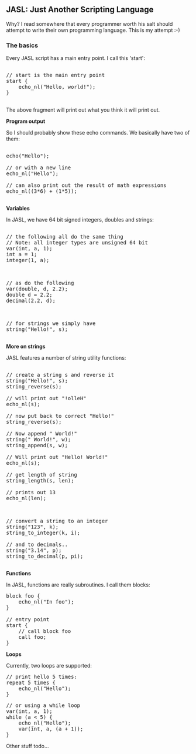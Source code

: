 JASL: Just Another Scripting Language
-------------------------------------

Why? I read somewhere that every programmer worth his salt should attempt to write their own programming language. This is my attempt :-)

### The basics

Every JASL script has a main entry point. I call this 'start':

<pre>

// start is the main entry point
start {
    echo_nl("Hello, world!");
}

</pre>

The above fragment will print out what you think it will print out. 

**Program output**

So I should probably show these echo commands. We basically have two of them:

<pre>

echo("Hello"); 

// or with a new line
echo_nl("Hello");

// can also print out the result of math expressions
echo_nl((3*6) + (1*5));

</pre>

**Variables**

In JASL, we have 64 bit signed integers, doubles and strings:
<pre>

// the following all do the same thing
// Note: all integer types are unsigned 64 bit
var(int, a, 1);
int a = 1;
integer(1, a);

</pre>

<pre>

// as do the following
var(double, d, 2.2);
double d = 2.2;
decimal(2.2, d);

</pre>

<pre>

// for strings we simply have
string("Hello!", s);

</pre>

**More on strings**

JASL features a number of string utility functions:

<pre>

// create a string s and reverse it
string("Hello!", s);
string_reverse(s);

// will print out "!olleH"
echo_nl(s); 

// now put back to correct "Hello!"
string_reverse(s);

// Now append " World!"
string(" World!", w);
string_append(s, w);

// Will print out "Hello! World!"
echo_nl(s);

// get length of string
string_length(s, len);

// prints out 13
echo_nl(len);

</pre>

<pre>

// convert a string to an integer
string("123", k);
string_to_integer(k, i);

// and to decimals..
string("3.14", p);
string_to_decimal(p, pi);

</pre>

**Functions**

In JASL, functions are really subroutines. I call them blocks:

<pre>
block foo {
    echo_nl("In foo");
}

// entry point
start {
    // call block foo
    call foo;
}
</pre>

**Loops**

Currently, two loops are supported:

<pre>
// print hello 5 times:
repeat 5 times {
    echo_nl("Hello");
}
</pre>
<pre>
// or using a while loop
var(int, a, 1);
while (a < 5) {
    echo_nl("Hello");
    var(int, a, (a + 1));
}
</pre>

Other stuff todo...
